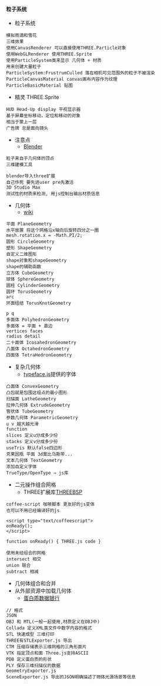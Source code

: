 #### **粒子系统**
* 粒子系统
~~~
模拟雨滴和雪花
三维效果
使用CanvasRenderer 可以直接使用THREE.Particle对象
使用WebGLRenderer 使用THREE.Sprite
使用ParticleSystem类来显示 几何体 + 材质
用来创建大量粒子
ParticleSystem:FrustrumCulled 落在相机可见范围外的粒子不被渲染 
ParticleCanvasMaterial canvas画布内容作为纹理
ParticleBasicMaterial 贴图
~~~

 * 精灵 THREE.Sprite
~~~
HUD Head-Up display 平视显示器
基于屏幕坐标移动，定位和移动的对象
相当于蒙上一层
广告牌 总是面向镜头
~~~

* 注意点
	* [Blender](https://www.blender.org/)
~~~
粒子来自于几何体的顶点
三维建模工具

blender导入three扩展
自己作死 要先进user pre先激活
3D Studio Max
测试性的材质来检测, 用js控制台输出材质信息
~~~

* 几何体
	* [wiki](http://en.wikipedia.org/wiki/Torus_knot)
~~~
平面 PlaneGeometry
水平放置 将这个网格沿x轴向后旋转四分之一圈
mesh.rotation.x = -Math.PI/2;
圆形 CircleGeometry
塑形 ShapeGeometry
自定义二维图形
shape对象和shapeGeometry
shape的辅助函数
立方体 CubeGeometry
球体 SphereGeometry
圆柱 CylinderGeometry
圆环 TorusGeometry
arc
环面纽结 TorusKnotGeometry

p q
多面体 PolyhedronGeometry
多面体 = 平面 + 直边
vertices faces
radius detail
二十面体 IcosahedronGeometry
八面体 OctahedronGeometry
四面体 TetraHedronGeometry
~~~


* 复杂几何体
	* [typeface.js](http://typeface.neocracy.org/)提供的字体
~~~
凸面体 ConvexGeometry
凸包就是包围这组点的最小图形
扫描面 LatheGeometry
拉伸几何体 ExtrudeGeometry
管状体 TubeGeometry
参数几何体 ParametricGeometry
u v 越大越光滑
function
slices 定义u分成多少份
stacks 定义v分成多少份
useTris 默认false四边形
克莱因瓶 平面 3d莫比乌斯带...
文本几何体 TextGeometry
添加自定义字体
TrueType/OpenType → js库
~~~

* 二元操作组合网格
	* THREE扩展库[THREEBSP](https://github.com/skalnik.ThreeBSP)
~~~
coffee-script 咖啡脚本 更友好的js变体
也可以不用已经编译好的js

<script type="text/coffeescript">
onReady();
</script>

function onReady() { THREE.js code }

使用未经组合的网格
intersect 相交
union 联合
subtract 相减
~~~

* 几何体组合和合并
* 从外部资源中加载几何体
	*   [蛋白质数据银行](http://www.rcsb.org/)
~~~
// 格式
JSON
OBJ 和 MTL(一般一起使用,材质定义在OBJ中)
Collada 定义XML类文件中数字内容的格式
STL 快速成型 三维打印
THREE有STLExporter.js 导出
CTM 压缩存储表示三维网格的三角形面片
VTK 指定顶点和面 Three.js支持ASCII
PDB 定义蛋白质的形状
PLY 保存三维扫描仪的数据
GeometryExporter.js
SceneExporter.js 导出的JSON明确描述了物体光源场景等信息
~~~

